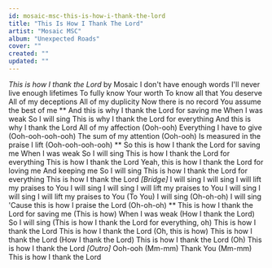 ```yaml
---
id: mosaic-msc-this-is-how-i-thank-the-lord
title: "This Is How I Thank The Lord"
artist: "Mosaic MSC"
album: "Unexpected Roads"
cover: ""
created: ""
updated: ""
---
```


*This is how I thank the Lord* by Mosaic
I don't have enough words
I'll never live enough lifetimes
To fully know Your worth
To know all that You deserve
All of my deceptions
All of my duplicity
Now there is no record
You assume the best of me
**
And this is why I thank the Lord for saving me
When I was weak
So I will sing
This is why I thank the Lord for everything
And this is why I thank the Lord
All of my affection (Ooh-ooh)
Everything I have to give (Ooh-ooh-ooh-ooh)
The sum of my attention (Ooh-ooh)
Is measured in the praise I lift (Ooh-ooh-ooh-ooh)
**
So this is how I thank the Lord for saving me
When I was weak
So I will sing
This is how I thank the Lord for everything
This is how I thank the Lord
Yeah, this is how I thank the Lord for loving me
And keeping me
So I will sing
This is how I thank the Lord for everything
This is how I thank the Lord
*[Bridge]*
I will sing
I will sing
I will lift my praises to You
I will sing
I will sing
I will lift my praises to You
I will sing
I will sing
I will lift my praises to You (To You)
I will sing (Oh-oh-oh)
I will sing
'Cause this is how I praise the Lord (Oh-oh-oh)
**
This is how I thank the Lord for saving me (This is how)
When I was weak (How I thank the Lord)
So I will sing (This is how I thank the Lord for everything, oh)
This is how I thank the Lord
This is how I thank the Lord (Oh, this is how)
This is how I thank the Lord (How I thank the Lord)
This is how I thank the Lord (Oh)
This is how I thank the Lord
*[Outro]*
Ooh-ooh (Mm-mm)
Thank You (Mm-mm)
This is how I thank the Lord